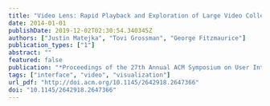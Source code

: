 ```yaml
---
title: "Video Lens: Rapid Playback and Exploration of Large Video Collections and Associated Metadata"
date: 2014-01-01
publishDate: 2019-12-02T02:30:54.340345Z
authors: ["Justin Matejka", "Tovi Grossman", "George Fitzmaurice"]
publication_types: ["1"]
abstract: ""
featured: false
publication: "*Proceedings of the 27th Annual ACM Symposium on User Interface Software and Technology*"
tags: ["interface", "video", "visualization"]
url_pdf: "http://doi.acm.org/10.1145/2642918.2647366"
doi: "10.1145/2642918.2647366"
---
```


